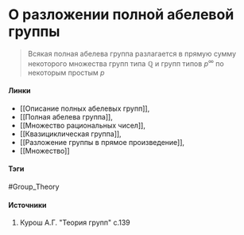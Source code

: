 # О разложении полной абелевой группы
>Всякая полная абелева группа разлагается в прямую сумму некоторого множества групп типа $\mathbb{Q}$ и групп типов $p^\infty$ по некоторым простым $p$

#### Линки
- [[Описание полных абелевых групп]], 
- [[Полная абелева группа]], 
- [[Множество рациональных чисел]], 
- [[Квазициклическая группа]],
- [[Разложение группы в прямое произведение]],
- [[Множество]]
#### Тэги
 #Group_Theory 
#### Источники
 1. Курош А.Г. "Теория групп" с.139
